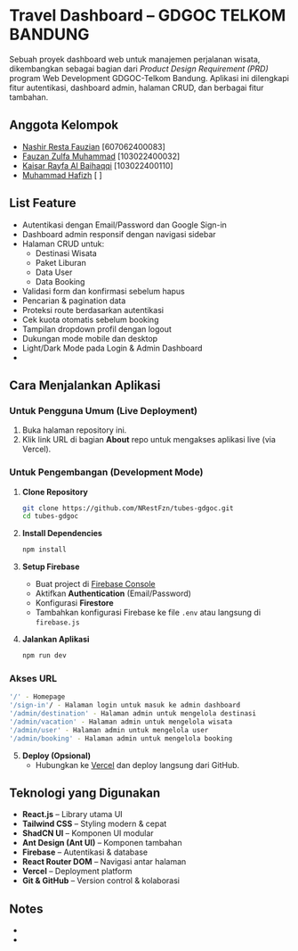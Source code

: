 # Travel Dashboard – GDGOC TELKOM BANDUNG

Sebuah proyek dashboard web untuk manajemen perjalanan wisata, dikembangkan sebagai bagian dari *Product Design Requirement (PRD)* program Web Development GDGOC-Telkom Bandung. Aplikasi ini dilengkapi fitur autentikasi, dashboard admin, halaman CRUD, dan berbagai fitur tambahan.

## Anggota Kelompok

- [Nashir Resta Fauzian](https://github.com/NRestFzn) [607062400083]
- [Fauzan Zulfa Muhammad](https://github.com/zoovasoup) [103022400032]
- [Kaisar Rayfa Al Baihaqqi](https://github.com/kaisaaru) [103022400110]
- [Muhammad Hafizh](https://github.com/Gimerbone) [ ]

## List Feature
- Autentikasi dengan Email/Password dan Google Sign-in
- Dashboard admin responsif dengan navigasi sidebar
- Halaman CRUD untuk:
    - Destinasi Wisata
    - Paket Liburan
    - Data User
    - Data Booking
- Validasi form dan konfirmasi sebelum hapus
- Pencarian & pagination data
- Proteksi route berdasarkan autentikasi
- Cek kuota otomatis sebelum booking
- Tampilan dropdown profil dengan logout
- Dukungan mode mobile dan desktop
- Light/Dark Mode pada Login & Admin Dashboard
- 

## Cara Menjalankan Aplikasi

### Untuk Pengguna Umum (Live Deployment)

1. Buka halaman repository ini.
2. Klik link URL di bagian **About** repo untuk mengakses aplikasi live (via Vercel).

### Untuk Pengembangan (Development Mode)

1. **Clone Repository**
   ```bash
   git clone https://github.com/NRestFzn/tubes-gdgoc.git
   cd tubes-gdgoc

2. **Install Dependencies**
   ```bash
   npm install

3. **Setup Firebase**
   - Buat project di [Firebase Console](https://console.firebase.google.com/)
   - Aktifkan **Authentication** (Email/Password)
   - Konfigurasi **Firestore**
   - Tambahkan konfigurasi Firebase ke file `.env` atau langsung di `firebase.js`

4. **Jalankan Aplikasi**
   ```bash
   npm run dev
   ```
### Akses URL
   ```bash
   '/' - Homepage
   '/sign-in'/ - Halaman login untuk masuk ke admin dashboard
   '/admin/destination' - Halaman admin untuk mengelola destinasi
   '/admin/vacation' - Halaman admin untuk mengelola wisata
   '/admin/user' - Halaman admin untuk mengelola user
   '/admin/booking' - Halaman admin untuk mengelola booking
   ```
5. **Deploy (Opsional)**
   - Hubungkan ke [Vercel](https://vercel.com/) dan deploy langsung dari GitHub.

## Teknologi yang Digunakan
- **React.js** – Library utama UI
- **Tailwind CSS** – Styling modern & cepat
- **ShadCN UI** – Komponen UI modular
- **Ant Design (Ant UI)** – Komponen tambahan
- **Firebase** – Autentikasi & database
- **React Router DOM** – Navigasi antar halaman
- **Vercel** – Deployment platform
- **Git & GitHub** – Version control & kolaborasi

## Notes 
- 
- 
